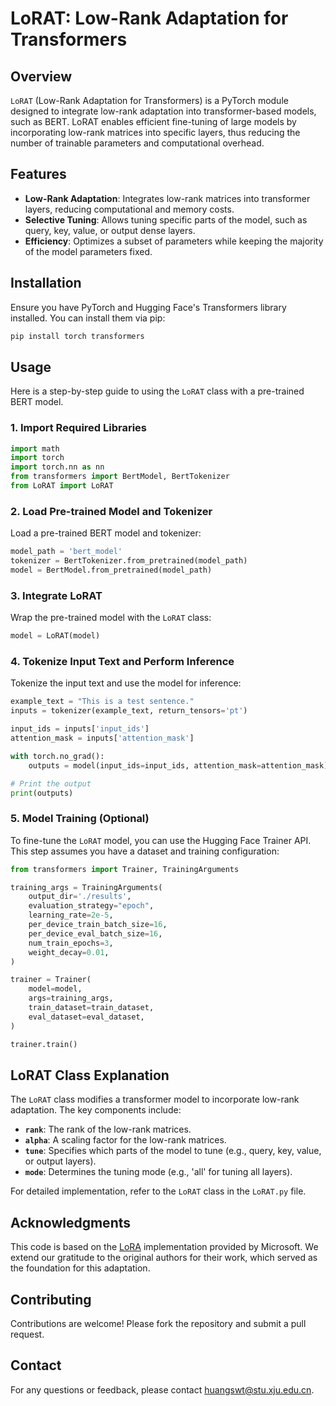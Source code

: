# LoRAT: Low-Rank Adaptation for Transformers

## Overview

`LoRAT` (Low-Rank Adaptation for Transformers) is a PyTorch module designed to integrate low-rank adaptation into transformer-based models, such as BERT. LoRAT enables efficient fine-tuning of large models by incorporating low-rank matrices into specific layers, thus reducing the number of trainable parameters and computational overhead.

## Features

- **Low-Rank Adaptation**: Integrates low-rank matrices into transformer layers, reducing computational and memory costs.
- **Selective Tuning**: Allows tuning specific parts of the model, such as query, key, value, or output dense layers.
- **Efficiency**: Optimizes a subset of parameters while keeping the majority of the model parameters fixed.

## Installation

Ensure you have PyTorch and Hugging Face's Transformers library installed. You can install them via pip:

```bash
pip install torch transformers
```

## Usage

Here is a step-by-step guide to using the `LoRAT` class with a pre-trained BERT model.

### 1. Import Required Libraries

```python
import math
import torch
import torch.nn as nn
from transformers import BertModel, BertTokenizer
from LoRAT import LoRAT
```

### 2. Load Pre-trained Model and Tokenizer

Load a pre-trained BERT model and tokenizer:

```python
model_path = 'bert_model'
tokenizer = BertTokenizer.from_pretrained(model_path)
model = BertModel.from_pretrained(model_path)
```

### 3. Integrate LoRAT

Wrap the pre-trained model with the `LoRAT` class:

```python
model = LoRAT(model)
```

### 4. Tokenize Input Text and Perform Inference

Tokenize the input text and use the model for inference:

```python
example_text = "This is a test sentence."
inputs = tokenizer(example_text, return_tensors='pt')

input_ids = inputs['input_ids']
attention_mask = inputs['attention_mask']

with torch.no_grad():
    outputs = model(input_ids=input_ids, attention_mask=attention_mask)

# Print the output
print(outputs)
```

### 5. Model Training (Optional)

To fine-tune the `LoRAT` model, you can use the Hugging Face Trainer API. This step assumes you have a dataset and training configuration:

```python
from transformers import Trainer, TrainingArguments

training_args = TrainingArguments(
    output_dir='./results',
    evaluation_strategy="epoch",
    learning_rate=2e-5,
    per_device_train_batch_size=16,
    per_device_eval_batch_size=16,
    num_train_epochs=3,
    weight_decay=0.01,
)

trainer = Trainer(
    model=model,
    args=training_args,
    train_dataset=train_dataset,
    eval_dataset=eval_dataset,
)

trainer.train()
```

## LoRAT Class Explanation

The `LoRAT` class modifies a transformer model to incorporate low-rank adaptation. The key components include:

- **`rank`**: The rank of the low-rank matrices.
- **`alpha`**: A scaling factor for the low-rank matrices.
- **`tune`**: Specifies which parts of the model to tune (e.g., query, key, value, or output layers).
- **`mode`**: Determines the tuning mode (e.g., 'all' for tuning all layers).

For detailed implementation, refer to the `LoRAT` class in the `LoRAT.py` file.

## Acknowledgments

This code is based on the [LoRA](https://github.com/microsoft/LoRA) implementation provided by Microsoft. We extend our gratitude to the original authors for their work, which served as the foundation for this adaptation.

## Contributing

Contributions are welcome! Please fork the repository and submit a pull request.

## Contact

For any questions or feedback, please contact [huangswt@stu.xju.edu.cn](mailto:huangswt@stu.xju.edu.cn).
